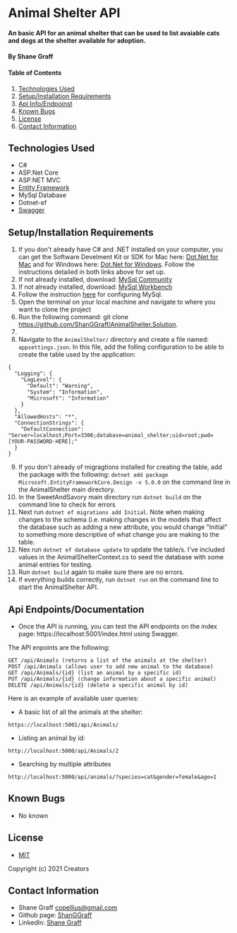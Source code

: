 # Animal Shelter API

#### An basic API for an animal shelter that can be used to list avaiable cats and dogs at the shelter available for adoption. 

#### **By Shane Graff**

#### Table of Contents

1. [Technologies Used](#technologies)
2. [Setup/Installation Requirements](#setup)
3. [Api Info/Endpoinst](#api)
4. [Known Bugs](#bugs)
5. [License](#license)
6. [Contact Information](#contact)

## Technologies Used <a id="technologies"></a>

* C#
* ASP.Net Core
* ASP.NET MVC
* [Entity Framework](https://docs.microsoft.com/en-us/aspnet/entity-framework)
* MySql Database
* Dotnet-ef
* [Swagger](https://docs.microsoft.com/en-us/aspnet/core/tutorials/web-api-help-pages-using-swagger?view=aspnetcore-6.0&viewFallbackFrom=aspnetcore-50) 

## Setup/Installation Requirements <a id="setup"></a>

1. If you don't already have C# and .NET installed on your computer, you can get the Software Develment Kit or SDK for Mac here: [Dot.Net for Mac](https://dotnet.microsoft.com/download/dotnet/thank-you/sdk-5.0.100-macos-x64-installer) and for Windows here: [Dot.Net for Windows](https://dotnet.microsoft.com/download/dotnet/thank-you/sdk-5.0). Follow the instructions detailed in both links above for set up.
2. If not already installed, download: [MySql Community](https://dev.mysql.com/downloads/mysql/)
3. If not already installed, download: [MySql Workbench](https://www.mysql.com/products/workbench/)
4. Follow the instruction [here](https://www.learnhowtoprogram.com/c-and-net-part-time-c-and-react-track/getting-started-with-c/installing-and-configuring-mysql) for configuring MySql. 
5. Open the terminal on your local machine and navigate to where you want to clone the project
6. Run the following command: git clone https://github.com/ShanGGraff/AnimalShelter.Solution.
7. 
8. Navigate to the ```AnimalShelter/``` directory and create a file named: ```appsettings.json```. In this file, add the folling configuration to be able to create the table used by the application: 
```
{
  "Logging": {
    "LogLevel": {
      "Default": "Warning",
      "System": "Information",
      "Microsoft": "Information"
    }
  },
  "AllowedHosts": "*",
  "ConnectionStrings": {
    "DefaultConnection": "Server=localhost;Port=3306;database=animal_shelter;uid=root;pwd=[YOUR-PASSWORD-HERE];"
  }
}
```
9. If you don't already of migragtions installed for creating the table, add the package with the following:  ```dotnet add package Microsoft.EntityFrameworkCore.Design -v 5.0.0``` on the command line in the AnimalShelter main directory. 
10. In the SweetAndSavory main directory run ```dotnet build``` on the command line to check for errors
11. Next run ```dotnet ef migrations add Initial```. Note when making changes to the schema (i.e. making changes in the models that affect the database such as adding a new attribute, you would change "Initial" to something more descriptive of what change you are making to the table.
12. Nex run ```dotnet ef database update``` to update the table/s. I've included values in the AnimalShelterContext.cs to seed the database with some animal entries for testing.
13. Run ```dotnet build``` again to make sure there are no errors.
14. If everything builds correctly, run ```dotnet run``` on the command line to start the AnimalShelter API.

## Api Endpoints/Documentation <a id="api"></a>
* Once the API is running, you can test the API endpoints on the index page: https://localhost:5001/index.html using Swagger.

The API enpoints are the following:
```
GET /api/Animals (returns a list of the animals at the shelter)
POST /api/Animals (allows user to add new animal to the database)
GET /api/Animals/{id} (list an animal by a specific id)
PUT /api/Animals/{id} (change information about a specific animal)
DELETE /api/Animals/{id} (delete a specific animal by id)
```

Here is an example of available user queries:

* A basic list of all the animals at the shelter:

```
https://localhost:5001/api/Animals/
```
* Listing an animal by id:

```
http://localhost:5000/api/Animals/2
```
* Searching by multiple attributes

```
http://localhost:5000/api/animals/?species=cat&gender=female&age=1
```

## Known Bugs <a id="bugs"></a>
* No known

## License
* [MIT](https://choosealicense.com/licenses/mit/)

Copyright (c) 2021 Creators 

## Contact Information <a id="contact"></a>

* Shane Graff <copellius@gmail.com>
* Github page: [ShanGGraff](https://github.com/ShanGGraff)
* LinkedIn: [Shane Graff](https://www.linkedin.com/in/shanegraff)

